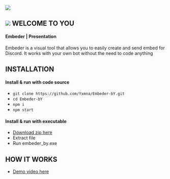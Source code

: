 ![](https://media.discordapp.net/attachments/651877464234131476/652302416053534730/background_transparent.png?width=1040&height=416)

## ![](https://media.discordapp.net/attachments/651877464234131476/651877501961895956/icon.png?width=20&height=20) WELCOME TO YOU

#### Embeder | Presentation

Embeder is a visual tool that allows you to easily create and send embed for Discord.
It works with your own bot without the need to code anything

 ## INSTALLATION
 
#### Install & run with code source

- `git clone https://github.com/Yxmna/Embeder-bY.git`
- `cd Embeder-bY`
- `npm i`
- `npm start`

#### Install & run with executable

- [Download zip here](http://yomna.yn.fr/tool/Embeder_bY-win32-x64.zip)
- Extract file
- Run embeder_by.exe

 ## HOW IT WORKS
 
 - [Demo video here](https://youtu.be/iiHpM6wg8Do)
